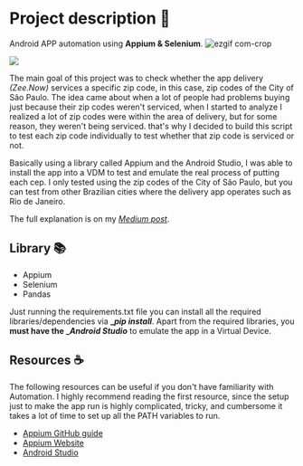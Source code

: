 # Project description 📜
Android APP automation using **Appium &amp; Selenium**.
![ezgif com-crop](https://github.com/d99ss/ZNCeps/assets/24706768/b8497e83-69ad-42b5-8295-ad0d26ffaa7e)

![](https://github.com/Your_Repository_Name/Your_GIF_Name.gif)

The main goal of this project was to check whether the app delivery *(Zee.Now)* services a specific zip code, in this case, zip codes of the City of São Paulo. 
The idea came about when a lot of people had problems buying just because their zip codes weren't serviced, when I started to analyze I realized a lot of zip codes were within the area of delivery, but for some reason, they weren't being serviced. that's why I decided to build this script to test each zip code individually to test whether that zip code is serviced or not. 

Basically using a library called Appium and the Android Studio, I was able to install the app into a VDM to test and emulate the real process of putting each cep.
I only tested using the zip codes of the City of São Paulo, but you can test from other Brazilian cities where the delivery app operates such as Rio de Janeiro.

The full explanation is on my *[Medium post](https://img.shields.io/badge/Medium-12100E?style=for-the-badge&logo=medium&logoColor=white
)*.

## Library 📚 

- Appium
- Selenium
- Pandas

Just running the requirements.txt file you can install all the required libraries/dependencies via **__pip install_**. 
Apart from the required libraries, you **must have the __Android Studio_** to emulate the app in a Virtual Device.

## Resources ☕ 
The following resources can be useful if you don't have familiarity with Automation.
I highly recommend reading the first resource, since the setup just to make the app run is highly complicated, tricky, and cumbersome it takes a lot of time to set up all the PATH variables to run.

 - [Appium GitHub guide](https://github.com/clarabez/appium)
 - [Appium Website](https://appium.io/docs/en/2.1/)
 - [Android Studio](https://developer.android.com/studio?gclid=Cj0KCQjwi7GnBhDXARIsAFLvH4m_mNywnlThdLkd5YLBdBH_UtAF7_0WE_iXmyNCnqwByrqWKjTF9BMaApc0EALw_wcB&gclsrc=aw.ds) 
